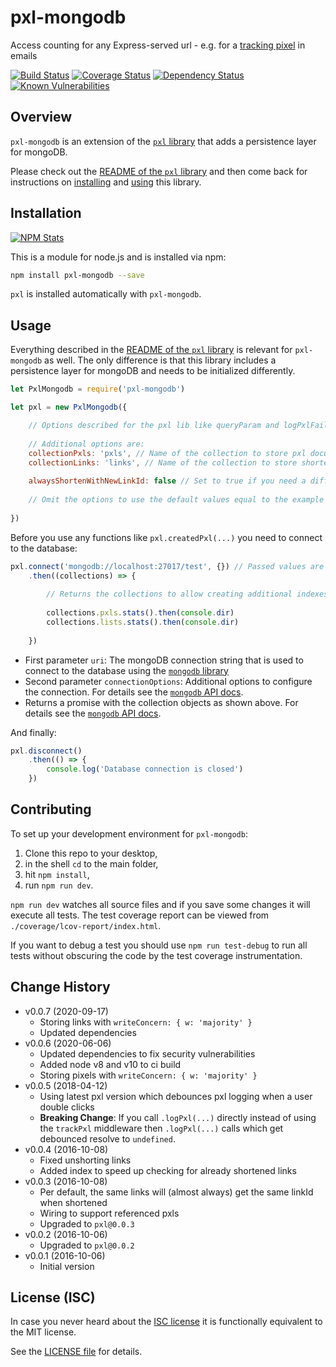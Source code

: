 # pxl-mongodb

Access counting for any Express-served url - e.g. for a [tracking pixel](https://en.wikipedia.org/wiki/Web_beacon) in emails

[![Build Status](https://img.shields.io/travis/analog-nico/pxl-mongodb.svg?style=flat-square)](https://travis-ci.org/analog-nico/pxl-mongodb)
[![Coverage Status](https://img.shields.io/coveralls/analog-nico/pxl-mongodb.svg?style=flat-square)](https://coveralls.io/r/analog-nico/pxl-mongodb)
[![Dependency Status](https://img.shields.io/david/analog-nico/pxl-mongodb.svg?style=flat-square)](https://david-dm.org/analog-nico/pxl-mongodb)
[![Known Vulnerabilities](https://snyk.io/test/npm/pxl-mongodb/badge.svg?style=flat-square)](https://snyk.io/test/npm/pxl-mongodb)

## Overview

`pxl-mongodb` is an extension of the [`pxl` library](https://github.com/analog-nico/pxl) that adds a persistence layer for mongoDB.

Please check out the [README of the `pxl` library](https://github.com/analog-nico/pxl#readme) and then come back for instructions on [installing](#installation) and [using](#usage) this library.

## Installation

[![NPM Stats](https://nodei.co/npm/pxl-mongodb.png?downloads=true)](https://npmjs.org/package/pxl-mongodb)

This is a module for node.js and is installed via npm:

``` bash
npm install pxl-mongodb --save
```

`pxl` is installed automatically with `pxl-mongodb`.

## Usage

Everything described in the [README of the `pxl` library](https://github.com/analog-nico/pxl#readme) is relevant for `pxl-mongodb` as well. The only difference is that this library includes a persistence layer for mongoDB and needs to be initialized differently.

``` js
let PxlMongodb = require('pxl-mongodb')

let pxl = new PxlMongodb({

    // Options described for the pxl lib like queryParam and logPxlFailed can be passed here as well
    
    // Additional options are:
    collectionPxls: 'pxls', // Name of the collection to store pxl documents for access tracking
    collectionLinks: 'links', // Name of the collection to store shortened links
    
    alwaysShortenWithNewLinkId: false // Set to true if you need a different linkId each time you shorten a link - even if the link was shortened before
    
    // Omit the options to use the default values equal to the example values above
    
})
```

Before you use any functions like `pxl.createdPxl(...)` you need to connect to the database:

``` js
pxl.connect('mongodb://localhost:27017/test', {}) // Passed values are the defaults
    .then((collections) => {
        
        // Returns the collections to allow creating additional indexes etc.
        
        collections.pxls.stats().then(console.dir)
        collections.lists.stats().then(console.dir)
        
    })
```

- First parameter `uri`: The mongoDB connection string that is used to connect to the database using the [`mongodb` library](https://www.npmjs.com/package/mongodb)
- Second parameter `connectionOptions`: Additional options to configure the connection. For details see the [`mongodb` API docs](http://mongodb.github.io/node-mongodb-native/3.6/api/MongoClient.html#.connect).
- Returns a promise with the collection objects as shown above. For details see the [`mongodb` API docs](http://mongodb.github.io/node-mongodb-native/3.6/api/Collection.html).

And finally:

``` js
pxl.disconnect()
    .then(() => {
        console.log('Database connection is closed')
    })
```

## Contributing

To set up your development environment for `pxl-mongodb`:

1. Clone this repo to your desktop,
2. in the shell `cd` to the main folder,
3. hit `npm install`,
4. run `npm run dev`.

`npm run dev` watches all source files and if you save some changes it will execute all tests. The test coverage report can be viewed from `./coverage/lcov-report/index.html`.

If you want to debug a test you should use `npm run test-debug` to run all tests without obscuring the code by the test coverage instrumentation.

## Change History

- v0.0.7 (2020-09-17)
    - Storing links with `writeConcern: { w: 'majority' }`
    - Updated dependencies
- v0.0.6 (2020-06-06)
    - Updated dependencies to fix security vulnerabilities
    - Added node v8 and v10 to ci build
    - Storing pixels with `writeConcern: { w: 'majority' }`
- v0.0.5 (2018-04-12)
    - Using latest pxl version which debounces pxl logging when a user double clicks
    - **Breaking Change**: If you call `.logPxl(...)` directly instead of using the `trackPxl` middleware then `.logPxl(...)` calls which get debounced resolve to `undefined`.
- v0.0.4 (2016-10-08)
    - Fixed unshorting links
    - Added index to speed up checking for already shortened links
- v0.0.3 (2016-10-08)
    - Per default, the same links will (almost always) get the same linkId when shortened
    - Wiring to support referenced pxls
    - Upgraded to `pxl@0.0.3`
- v0.0.2 (2016-10-06)
    - Upgraded to `pxl@0.0.2`
- v0.0.1 (2016-10-06)
    - Initial version

## License (ISC)

In case you never heard about the [ISC license](http://en.wikipedia.org/wiki/ISC_license) it is functionally equivalent to the MIT license.

See the [LICENSE file](LICENSE) for details.
